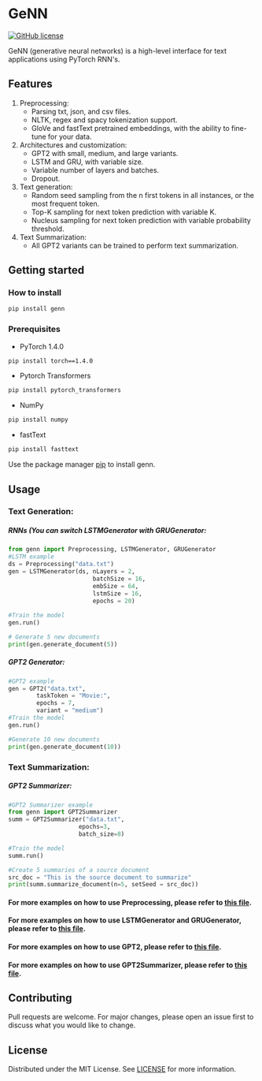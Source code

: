 
# GeNN
[![GitHub license](https://img.shields.io/badge/license-MIT-blue.svg)](https://github.com/FahedSabellioglu/genn/blob/master/LICENSE.txt)

GeNN (generative neural networks) is a high-level interface for text applications using PyTorch RNN's.


## Features

1.  Preprocessing: 
	- Parsing txt, json, and csv files.
	- NLTK, regex and spacy tokenization support.
	- GloVe and fastText pretrained embeddings, with the ability to fine-tune for your data.
2. Architectures and customization:
	- GPT2 with small, medium, and large variants.
	- LSTM and GRU, with variable size.
	- Variable number of layers and batches.
	- Dropout.
3. Text generation:
	- Random seed sampling from the n first tokens in all instances, or the most frequent token.
	- Top-K sampling for next token prediction with variable K.
	- Nucleus sampling for next token prediction with variable probability threshold.
4. Text Summarization:
	- All GPT2 variants can be trained to perform text summarization.

## Getting started

### How to install
```bash
pip install genn
```
### Prerequisites
* PyTorch 1.4.0
```bash
pip install torch==1.4.0
```
* Pytorch Transformers
```bash
pip install pytorch_transformers
```
* NumPy
```bash
pip install numpy
```
* fastText
```bash
pip install fasttext
```
Use the package manager [pip](https://pypi.org/project/genn) to install genn.

## Usage
### Text Generation:
##### RNNs (You can switch LSTMGenerator with GRUGenerator:
```python
from genn import Preprocessing, LSTMGenerator, GRUGenerator
#LSTM example
ds = Preprocessing("data.txt")
gen = LSTMGenerator(ds, nLayers = 2,
                        batchSize = 16,
                        embSize = 64,
                        lstmSize = 16,
                        epochs = 20)
			
#Train the model
gen.run()

# Generate 5 new documents
print(gen.generate_document(5))
```
##### GPT2 Generator:
```python
#GPT2 example
gen = GPT2("data.txt",
 	    taskToken = "Movie:",
	    epochs = 7,
	    variant = "medium")
#Train the model
gen.run()

#Generate 10 new documents
print(gen.generate_document(10))
```
### Text Summarization:
##### GPT2 Summarizer:
```python
#GPT2 Summarizer example
from genn import GPT2Summarizer
summ = GPT2Summarizer("data.txt",
					epochs=3,
					batch_size=8)

#Train the model
summ.run()

#Create 5 summaries of a source document
src_doc = "This is the source document to summarize"
print(summ.summarize_document(n=5, setSeed = src_doc))
```



#### For more examples on how to use Preprocessing, please refer to [this file](https://github.com/FahedSabellioglu/genn/blob/master/preprocessing_examples.md).
#### For more examples on how to use LSTMGenerator and GRUGenerator, please refer to [this file](https://github.com/FahedSabellioglu/genn/blob/master/generator_examples.md).
#### For more examples on how to use GPT2, please refer to [this file](https://github.com/FahedSabellioglu/genn/blob/master/gpt2_examples.md).
#### For more examples on how to use GPT2Summarizer, please refer to [this file](https://github.com/FahedSabellioglu/genn/blob/master/gpt2_summarizer_examples.md).
## Contributing
 Pull requests are welcome. For major changes, please open an issue first to discuss what you would like to change.
## License
Distributed under the MIT License. See [LICENSE](https://github.com/FahedSabellioglu/genn/blob/master/LICENSE.txt) for more information.
